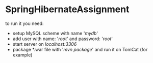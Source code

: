# SpringHibernateAssignment

to run it you need:
- setup MySQL scheme with name '<i>mydb</i>' 
- add user with name: '<i>root</i>' and password: '<i>root</i>'
- start server on <i>localhost:3306</i>
- package *.war file with '<i>mvn package</i>' and run it on TomCat (for example)
